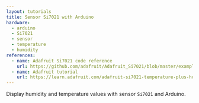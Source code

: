 ```yaml
---
layout: tutorials
title: Sensor Si7021 with Arduino
hardware:
  - arduino
  - Si7021
  - sensor
  - temperature
  - humidity
references:
  - name: Adafruit Si7021 code reference
    url: https://github.com/adafruit/Adafruit_Si7021/blob/master/examples/si7021/si7021.ino
  - name: Adafruit tutorial
    url: https://learn.adafruit.com/adafruit-si7021-temperature-plus-humidity-sensor/overview
---
```


Display humidity and temperature values with sensor `Si7021` and Arduino.

